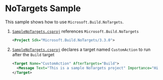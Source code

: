 # NoTargets Sample

This sample shows how to use `Microsoft.Build.NoTargets`.

1. [`SampleNoTargets.csproj`](SampleNoTargets/SampleNoTargets.csproj) references `Microsoft.Build.NoTargets`
    ```xml
    <Project Sdk="Microsoft.Build.NoTargets/3.3.0">
    ```
2. [`SampleNoTargets.csproj`](SampleNoTargets/SampleNoTargets.csproj) declares a target named `CustomAction` to run after the `Build` target
    ```xml
    <Target Name="CustomAction" AfterTargets="Build">
      <Message Text="This is a sample NoTargets project" Importance="High" />
    </Target>
    ```